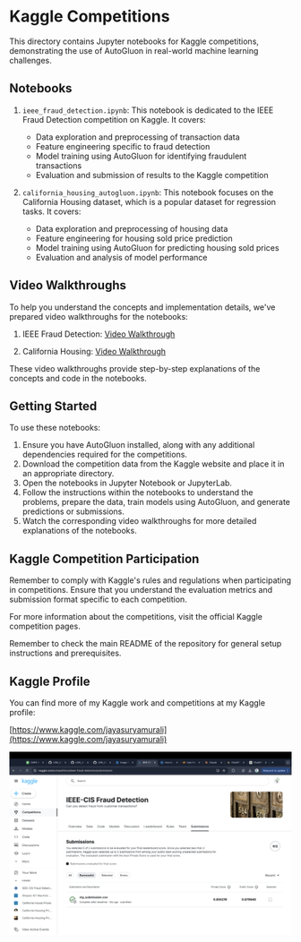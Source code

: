# Kaggle Competitions

This directory contains Jupyter notebooks for Kaggle competitions, demonstrating the use of AutoGluon in real-world machine learning challenges.

## Notebooks

1. `ieee_fraud_detection.ipynb`: This notebook is dedicated to the IEEE Fraud Detection competition on Kaggle. It covers:
   - Data exploration and preprocessing of transaction data
   - Feature engineering specific to fraud detection
   - Model training using AutoGluon for identifying fraudulent transactions
   - Evaluation and submission of results to the Kaggle competition

2. `california_housing_autogluon.ipynb`: This notebook focuses on the California Housing dataset, which is a popular dataset for regression tasks. It covers:
   - Data exploration and preprocessing of housing data
   - Feature engineering for housing sold price prediction
   - Model training using AutoGluon for predicting housing sold prices
   - Evaluation and analysis of model performance

## Video Walkthroughs

To help you understand the concepts and implementation details, we've prepared video walkthroughs for the notebooks:

1. IEEE Fraud Detection: [Video Walkthrough](https://drive.google.com/file/d/1EaA90Pu9TVCMDoM1NQzukobgUbgRBsSu/view?usp=sharing)

2. California Housing: [Video Walkthrough](https://drive.google.com/file/d/14qwBWkf9I9H74THYT_YiX1_9eb9Tr1nX/view?usp=sharing)

These video walkthroughs provide step-by-step explanations of the concepts and code in the notebooks.

## Getting Started

To use these notebooks:

1. Ensure you have AutoGluon installed, along with any additional dependencies required for the competitions.
2. Download the competition data from the Kaggle website and place it in an appropriate directory.
3. Open the notebooks in Jupyter Notebook or JupyterLab.
4. Follow the instructions within the notebooks to understand the problems, prepare the data, train models using AutoGluon, and generate predictions or submissions.
5. Watch the corresponding video walkthroughs for more detailed explanations of the notebooks.

## Kaggle Competition Participation

Remember to comply with Kaggle's rules and regulations when participating in competitions. Ensure that you understand the evaluation metrics and submission format specific to each competition.

For more information about the competitions, visit the official Kaggle competition pages.

Remember to check the main README of the repository for general setup instructions and prerequisites.

## Kaggle Profile

You can find more of my Kaggle work and competitions at my Kaggle profile:

[https://www.kaggle.com/jayasuryamurali](https://www.kaggle.com/jayasuryamurali)

![Kaggle Profile](kaggle-screen.png)
